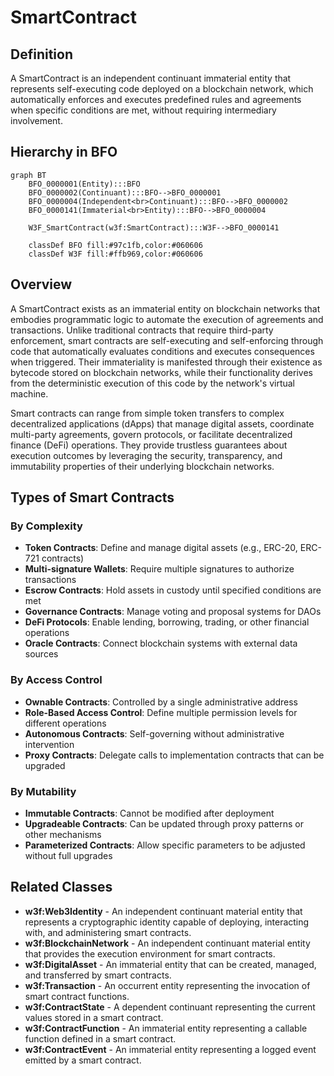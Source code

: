 # SmartContract

## Definition
A SmartContract is an independent continuant immaterial entity that represents self-executing code deployed on a blockchain network, which automatically enforces and executes predefined rules and agreements when specific conditions are met, without requiring intermediary involvement.

## Hierarchy in BFO
```mermaid
graph BT
    BFO_0000001(Entity):::BFO
    BFO_0000002(Continuant):::BFO-->BFO_0000001
    BFO_0000004(Independent<br>Continuant):::BFO-->BFO_0000002
    BFO_0000141(Immaterial<br>Entity):::BFO-->BFO_0000004
    
    W3F_SmartContract(w3f:SmartContract):::W3F-->BFO_0000141
    
    classDef BFO fill:#97c1fb,color:#060606
    classDef W3F fill:#ffb969,color:#060606
```

## Overview
A SmartContract exists as an immaterial entity on blockchain networks that embodies programmatic logic to automate the execution of agreements and transactions. Unlike traditional contracts that require third-party enforcement, smart contracts are self-executing and self-enforcing through code that automatically evaluates conditions and executes consequences when triggered. Their immateriality is manifested through their existence as bytecode stored on blockchain networks, while their functionality derives from the deterministic execution of this code by the network's virtual machine.

Smart contracts can range from simple token transfers to complex decentralized applications (dApps) that manage digital assets, coordinate multi-party agreements, govern protocols, or facilitate decentralized finance (DeFi) operations. They provide trustless guarantees about execution outcomes by leveraging the security, transparency, and immutability properties of their underlying blockchain networks.

## Types of Smart Contracts

### By Complexity
- **Token Contracts**: Define and manage digital assets (e.g., ERC-20, ERC-721 contracts)
- **Multi-signature Wallets**: Require multiple signatures to authorize transactions
- **Escrow Contracts**: Hold assets in custody until specified conditions are met
- **Governance Contracts**: Manage voting and proposal systems for DAOs
- **DeFi Protocols**: Enable lending, borrowing, trading, or other financial operations
- **Oracle Contracts**: Connect blockchain systems with external data sources

### By Access Control
- **Ownable Contracts**: Controlled by a single administrative address
- **Role-Based Access Control**: Define multiple permission levels for different operations
- **Autonomous Contracts**: Self-governing without administrative intervention
- **Proxy Contracts**: Delegate calls to implementation contracts that can be upgraded

### By Mutability
- **Immutable Contracts**: Cannot be modified after deployment
- **Upgradeable Contracts**: Can be updated through proxy patterns or other mechanisms
- **Parameterized Contracts**: Allow specific parameters to be adjusted without full upgrades

## Related Classes
- **w3f:Web3Identity** - An independent continuant material entity that represents a cryptographic identity capable of deploying, interacting with, and administering smart contracts.
- **w3f:BlockchainNetwork** - An independent continuant material entity that provides the execution environment for smart contracts.
- **w3f:DigitalAsset** - An immaterial entity that can be created, managed, and transferred by smart contracts.
- **w3f:Transaction** - An occurrent entity representing the invocation of smart contract functions.
- **w3f:ContractState** - A dependent continuant representing the current values stored in a smart contract.
- **w3f:ContractFunction** - An immaterial entity representing a callable function defined in a smart contract.
- **w3f:ContractEvent** - An immaterial entity representing a logged event emitted by a smart contract. 